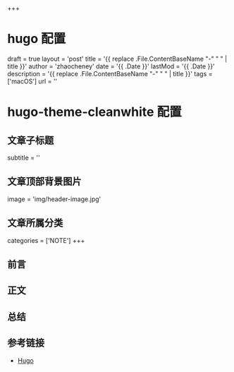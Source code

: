+++
# hugo 配置
draft = true
layout = 'post'
title = '{{ replace .File.ContentBaseName "-" " " | title }}'
author = 'zhaocheney'
date = '{{ .Date }}'
lastMod = '{{ .Date }}'
description = '{{ replace .File.ContentBaseName "-" " " | title }}'
tags = ['macOS']
url = ''
# hugo-theme-cleanwhite 配置
## 文章子标题
subtitle = ''
## 文章顶部背景图片
image = 'img/header-image.jpg'
## 文章所属分类
categories = ['NOTE']
+++

## 前言

## 正文

## 总结

## 参考链接

- [Hugo](https://gohugo.io)